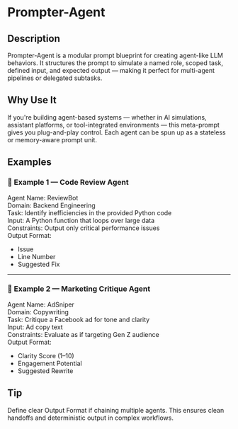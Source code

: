 # Prompter-Agent

## Description

Prompter-Agent is a modular prompt blueprint for creating agent-like LLM behaviors. It structures the prompt to simulate a named role, scoped task, defined input, and expected output — making it perfect for multi-agent pipelines or delegated subtasks.

## Why Use It

If you're building agent-based systems — whether in AI simulations, assistant platforms, or tool-integrated environments — this meta-prompt gives you plug-and-play control. Each agent can be spun up as a stateless or memory-aware prompt unit.

## Examples

### 🤖 Example 1 — Code Review Agent

Agent Name: ReviewBot  
Domain: Backend Engineering  
Task: Identify inefficiencies in the provided Python code  
Input: A Python function that loops over large data  
Constraints: Output only critical performance issues  
Output Format:  
- Issue  
- Line Number  
- Suggested Fix

---

### 🤖 Example 2 — Marketing Critique Agent

Agent Name: AdSniper  
Domain: Copywriting  
Task: Critique a Facebook ad for tone and clarity  
Input: Ad copy text  
Constraints: Evaluate as if targeting Gen Z audience  
Output Format:  
- Clarity Score (1–10)  
- Engagement Potential  
- Suggested Rewrite

## Tip

Define clear Output Format if chaining multiple agents. This ensures clean handoffs and deterministic output in complex workflows.
